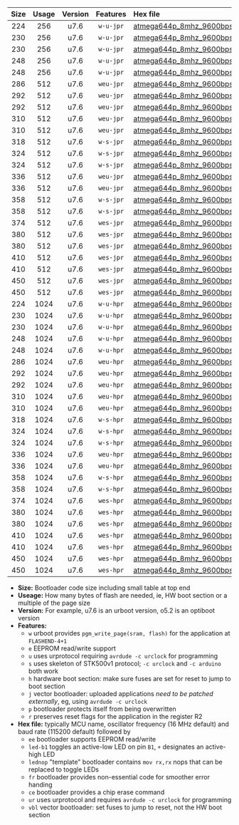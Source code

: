 |Size|Usage|Version|Features|Hex file|
|:-:|:-:|:-:|:-:|:--|
|224|256|u7.6|`w-u-jpr`|[atmega644p_8mhz_9600bps_ur_vbl.hex](https://raw.githubusercontent.com/stefanrueger/urboot/main//atmega644p_8mhz_9600bps_ur_vbl.hex)|
|230|256|u7.6|`w-u-jpr`|[atmega644p_8mhz_9600bps_led+b0_ur_vbl.hex](https://raw.githubusercontent.com/stefanrueger/urboot/main//atmega644p_8mhz_9600bps_led+b0_ur_vbl.hex)|
|230|256|u7.6|`w-u-jpr`|[atmega644p_8mhz_9600bps_lednop_ur_vbl.hex](https://raw.githubusercontent.com/stefanrueger/urboot/main//atmega644p_8mhz_9600bps_lednop_ur_vbl.hex)|
|248|256|u7.6|`w-u-jpr`|[atmega644p_8mhz_9600bps_led+b0_fr_ur_vbl.hex](https://raw.githubusercontent.com/stefanrueger/urboot/main//atmega644p_8mhz_9600bps_led+b0_fr_ur_vbl.hex)|
|248|256|u7.6|`w-u-jpr`|[atmega644p_8mhz_9600bps_lednop_fr_ur_vbl.hex](https://raw.githubusercontent.com/stefanrueger/urboot/main//atmega644p_8mhz_9600bps_lednop_fr_ur_vbl.hex)|
|286|512|u7.6|`weu-jpr`|[atmega644p_8mhz_9600bps_ee_ur_vbl.hex](https://raw.githubusercontent.com/stefanrueger/urboot/main//atmega644p_8mhz_9600bps_ee_ur_vbl.hex)|
|292|512|u7.6|`weu-jpr`|[atmega644p_8mhz_9600bps_ee_led+b0_ur_vbl.hex](https://raw.githubusercontent.com/stefanrueger/urboot/main//atmega644p_8mhz_9600bps_ee_led+b0_ur_vbl.hex)|
|292|512|u7.6|`weu-jpr`|[atmega644p_8mhz_9600bps_ee_lednop_ur_vbl.hex](https://raw.githubusercontent.com/stefanrueger/urboot/main//atmega644p_8mhz_9600bps_ee_lednop_ur_vbl.hex)|
|310|512|u7.6|`weu-jpr`|[atmega644p_8mhz_9600bps_ee_led+b0_fr_ur_vbl.hex](https://raw.githubusercontent.com/stefanrueger/urboot/main//atmega644p_8mhz_9600bps_ee_led+b0_fr_ur_vbl.hex)|
|310|512|u7.6|`weu-jpr`|[atmega644p_8mhz_9600bps_ee_lednop_fr_ur_vbl.hex](https://raw.githubusercontent.com/stefanrueger/urboot/main//atmega644p_8mhz_9600bps_ee_lednop_fr_ur_vbl.hex)|
|318|512|u7.6|`w-s-jpr`|[atmega644p_8mhz_9600bps_vbl.hex](https://raw.githubusercontent.com/stefanrueger/urboot/main//atmega644p_8mhz_9600bps_vbl.hex)|
|324|512|u7.6|`w-s-jpr`|[atmega644p_8mhz_9600bps_led+b0_vbl.hex](https://raw.githubusercontent.com/stefanrueger/urboot/main//atmega644p_8mhz_9600bps_led+b0_vbl.hex)|
|324|512|u7.6|`w-s-jpr`|[atmega644p_8mhz_9600bps_lednop_vbl.hex](https://raw.githubusercontent.com/stefanrueger/urboot/main//atmega644p_8mhz_9600bps_lednop_vbl.hex)|
|336|512|u7.6|`weu-jpr`|[atmega644p_8mhz_9600bps_ee_led+b0_fr_ce_ur_vbl.hex](https://raw.githubusercontent.com/stefanrueger/urboot/main//atmega644p_8mhz_9600bps_ee_led+b0_fr_ce_ur_vbl.hex)|
|336|512|u7.6|`weu-jpr`|[atmega644p_8mhz_9600bps_ee_lednop_fr_ce_ur_vbl.hex](https://raw.githubusercontent.com/stefanrueger/urboot/main//atmega644p_8mhz_9600bps_ee_lednop_fr_ce_ur_vbl.hex)|
|358|512|u7.6|`w-s-jpr`|[atmega644p_8mhz_9600bps_led+b0_fr_vbl.hex](https://raw.githubusercontent.com/stefanrueger/urboot/main//atmega644p_8mhz_9600bps_led+b0_fr_vbl.hex)|
|358|512|u7.6|`w-s-jpr`|[atmega644p_8mhz_9600bps_lednop_fr_vbl.hex](https://raw.githubusercontent.com/stefanrueger/urboot/main//atmega644p_8mhz_9600bps_lednop_fr_vbl.hex)|
|374|512|u7.6|`wes-jpr`|[atmega644p_8mhz_9600bps_ee_vbl.hex](https://raw.githubusercontent.com/stefanrueger/urboot/main//atmega644p_8mhz_9600bps_ee_vbl.hex)|
|380|512|u7.6|`wes-jpr`|[atmega644p_8mhz_9600bps_ee_led+b0_vbl.hex](https://raw.githubusercontent.com/stefanrueger/urboot/main//atmega644p_8mhz_9600bps_ee_led+b0_vbl.hex)|
|380|512|u7.6|`wes-jpr`|[atmega644p_8mhz_9600bps_ee_lednop_vbl.hex](https://raw.githubusercontent.com/stefanrueger/urboot/main//atmega644p_8mhz_9600bps_ee_lednop_vbl.hex)|
|410|512|u7.6|`wes-jpr`|[atmega644p_8mhz_9600bps_ee_led+b0_fr_vbl.hex](https://raw.githubusercontent.com/stefanrueger/urboot/main//atmega644p_8mhz_9600bps_ee_led+b0_fr_vbl.hex)|
|410|512|u7.6|`wes-jpr`|[atmega644p_8mhz_9600bps_ee_lednop_fr_vbl.hex](https://raw.githubusercontent.com/stefanrueger/urboot/main//atmega644p_8mhz_9600bps_ee_lednop_fr_vbl.hex)|
|450|512|u7.6|`wes-jpr`|[atmega644p_8mhz_9600bps_ee_led+b0_fr_ce_vbl.hex](https://raw.githubusercontent.com/stefanrueger/urboot/main//atmega644p_8mhz_9600bps_ee_led+b0_fr_ce_vbl.hex)|
|450|512|u7.6|`wes-jpr`|[atmega644p_8mhz_9600bps_ee_lednop_fr_ce_vbl.hex](https://raw.githubusercontent.com/stefanrueger/urboot/main//atmega644p_8mhz_9600bps_ee_lednop_fr_ce_vbl.hex)|
|224|1024|u7.6|`w-u-hpr`|[atmega644p_8mhz_9600bps_ur.hex](https://raw.githubusercontent.com/stefanrueger/urboot/main//atmega644p_8mhz_9600bps_ur.hex)|
|230|1024|u7.6|`w-u-hpr`|[atmega644p_8mhz_9600bps_led+b0_ur.hex](https://raw.githubusercontent.com/stefanrueger/urboot/main//atmega644p_8mhz_9600bps_led+b0_ur.hex)|
|230|1024|u7.6|`w-u-hpr`|[atmega644p_8mhz_9600bps_lednop_ur.hex](https://raw.githubusercontent.com/stefanrueger/urboot/main//atmega644p_8mhz_9600bps_lednop_ur.hex)|
|248|1024|u7.6|`w-u-hpr`|[atmega644p_8mhz_9600bps_led+b0_fr_ur.hex](https://raw.githubusercontent.com/stefanrueger/urboot/main//atmega644p_8mhz_9600bps_led+b0_fr_ur.hex)|
|248|1024|u7.6|`w-u-hpr`|[atmega644p_8mhz_9600bps_lednop_fr_ur.hex](https://raw.githubusercontent.com/stefanrueger/urboot/main//atmega644p_8mhz_9600bps_lednop_fr_ur.hex)|
|286|1024|u7.6|`weu-hpr`|[atmega644p_8mhz_9600bps_ee_ur.hex](https://raw.githubusercontent.com/stefanrueger/urboot/main//atmega644p_8mhz_9600bps_ee_ur.hex)|
|292|1024|u7.6|`weu-hpr`|[atmega644p_8mhz_9600bps_ee_led+b0_ur.hex](https://raw.githubusercontent.com/stefanrueger/urboot/main//atmega644p_8mhz_9600bps_ee_led+b0_ur.hex)|
|292|1024|u7.6|`weu-hpr`|[atmega644p_8mhz_9600bps_ee_lednop_ur.hex](https://raw.githubusercontent.com/stefanrueger/urboot/main//atmega644p_8mhz_9600bps_ee_lednop_ur.hex)|
|310|1024|u7.6|`weu-hpr`|[atmega644p_8mhz_9600bps_ee_led+b0_fr_ur.hex](https://raw.githubusercontent.com/stefanrueger/urboot/main//atmega644p_8mhz_9600bps_ee_led+b0_fr_ur.hex)|
|310|1024|u7.6|`weu-hpr`|[atmega644p_8mhz_9600bps_ee_lednop_fr_ur.hex](https://raw.githubusercontent.com/stefanrueger/urboot/main//atmega644p_8mhz_9600bps_ee_lednop_fr_ur.hex)|
|318|1024|u7.6|`w-s-hpr`|[atmega644p_8mhz_9600bps.hex](https://raw.githubusercontent.com/stefanrueger/urboot/main//atmega644p_8mhz_9600bps.hex)|
|324|1024|u7.6|`w-s-hpr`|[atmega644p_8mhz_9600bps_led+b0.hex](https://raw.githubusercontent.com/stefanrueger/urboot/main//atmega644p_8mhz_9600bps_led+b0.hex)|
|324|1024|u7.6|`w-s-hpr`|[atmega644p_8mhz_9600bps_lednop.hex](https://raw.githubusercontent.com/stefanrueger/urboot/main//atmega644p_8mhz_9600bps_lednop.hex)|
|336|1024|u7.6|`weu-hpr`|[atmega644p_8mhz_9600bps_ee_led+b0_fr_ce_ur.hex](https://raw.githubusercontent.com/stefanrueger/urboot/main//atmega644p_8mhz_9600bps_ee_led+b0_fr_ce_ur.hex)|
|336|1024|u7.6|`weu-hpr`|[atmega644p_8mhz_9600bps_ee_lednop_fr_ce_ur.hex](https://raw.githubusercontent.com/stefanrueger/urboot/main//atmega644p_8mhz_9600bps_ee_lednop_fr_ce_ur.hex)|
|358|1024|u7.6|`w-s-hpr`|[atmega644p_8mhz_9600bps_led+b0_fr.hex](https://raw.githubusercontent.com/stefanrueger/urboot/main//atmega644p_8mhz_9600bps_led+b0_fr.hex)|
|358|1024|u7.6|`w-s-hpr`|[atmega644p_8mhz_9600bps_lednop_fr.hex](https://raw.githubusercontent.com/stefanrueger/urboot/main//atmega644p_8mhz_9600bps_lednop_fr.hex)|
|374|1024|u7.6|`wes-hpr`|[atmega644p_8mhz_9600bps_ee.hex](https://raw.githubusercontent.com/stefanrueger/urboot/main//atmega644p_8mhz_9600bps_ee.hex)|
|380|1024|u7.6|`wes-hpr`|[atmega644p_8mhz_9600bps_ee_led+b0.hex](https://raw.githubusercontent.com/stefanrueger/urboot/main//atmega644p_8mhz_9600bps_ee_led+b0.hex)|
|380|1024|u7.6|`wes-hpr`|[atmega644p_8mhz_9600bps_ee_lednop.hex](https://raw.githubusercontent.com/stefanrueger/urboot/main//atmega644p_8mhz_9600bps_ee_lednop.hex)|
|410|1024|u7.6|`wes-hpr`|[atmega644p_8mhz_9600bps_ee_led+b0_fr.hex](https://raw.githubusercontent.com/stefanrueger/urboot/main//atmega644p_8mhz_9600bps_ee_led+b0_fr.hex)|
|410|1024|u7.6|`wes-hpr`|[atmega644p_8mhz_9600bps_ee_lednop_fr.hex](https://raw.githubusercontent.com/stefanrueger/urboot/main//atmega644p_8mhz_9600bps_ee_lednop_fr.hex)|
|450|1024|u7.6|`wes-hpr`|[atmega644p_8mhz_9600bps_ee_led+b0_fr_ce.hex](https://raw.githubusercontent.com/stefanrueger/urboot/main//atmega644p_8mhz_9600bps_ee_led+b0_fr_ce.hex)|
|450|1024|u7.6|`wes-hpr`|[atmega644p_8mhz_9600bps_ee_lednop_fr_ce.hex](https://raw.githubusercontent.com/stefanrueger/urboot/main//atmega644p_8mhz_9600bps_ee_lednop_fr_ce.hex)|

- **Size:** Bootloader code size including small table at top end
- **Useage:** How many bytes of flash are needed, ie, HW boot section or a multiple of the page size
- **Version:** For example, u7.6 is an urboot version, o5.2 is an optiboot version
- **Features:**
  + `w` urboot provides `pgm_write_page(sram, flash)` for the application at `FLASHEND-4+1`
  + `e` EEPROM read/write support
  + `u` uses urprotocol requiring `avrdude -c urclock` for programming
  + `s` uses skeleton of STK500v1 protocol; `-c urclock` and `-c arduino` both work
  + `h` hardware boot section: make sure fuses are set for reset to jump to boot section
  + `j` vector bootloader: uploaded applications *need to be patched externally*, eg, using `avrdude -c urclock`
  + `p` bootloader protects itself from being overwritten
  + `r` preserves reset flags for the application in the register R2
- **Hex file:** typically MCU name, oscillator frequency (16 MHz default) and baud rate (115200 default) followed by
  + `ee` bootloader supports EEPROM read/write
  + `led-b1` toggles an active-low LED on pin `B1`, `+` designates an active-high LED
  + `lednop` "template" bootloader contains `mov rx,rx` nops that can be replaced to toggle LEDs
  + `fr` bootloader provides non-essential code for smoother error handing
  + `ce` bootloader provides a chip erase command
  + `ur` uses urprotocol and requires `avrdude -c urclock` for programming
  + `vbl` vector bootloader: set fuses to jump to reset, not the HW boot section
